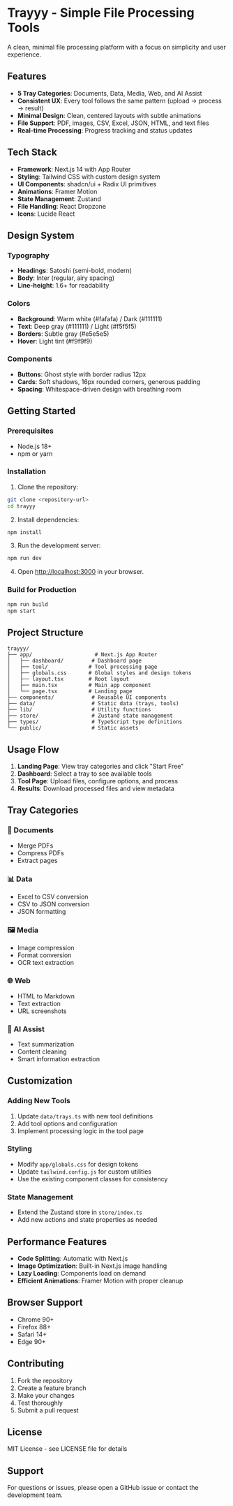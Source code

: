# Trayyy - Simple File Processing Tools

A clean, minimal file processing platform with a focus on simplicity and user experience.

## Features

- **5 Tray Categories**: Documents, Data, Media, Web, and AI Assist
- **Consistent UX**: Every tool follows the same pattern (upload → process → result)
- **Minimal Design**: Clean, centered layouts with subtle animations
- **File Support**: PDF, images, CSV, Excel, JSON, HTML, and text files
- **Real-time Processing**: Progress tracking and status updates

## Tech Stack

- **Framework**: Next.js 14 with App Router
- **Styling**: Tailwind CSS with custom design system
- **UI Components**: shadcn/ui + Radix UI primitives
- **Animations**: Framer Motion
- **State Management**: Zustand
- **File Handling**: React Dropzone
- **Icons**: Lucide React

## Design System

### Typography
- **Headings**: Satoshi (semi-bold, modern)
- **Body**: Inter (regular, airy spacing)
- **Line-height**: 1.6+ for readability

### Colors
- **Background**: Warm white (#fafafa) / Dark (#111111)
- **Text**: Deep gray (#111111) / Light (#f5f5f5)
- **Borders**: Subtle gray (#e5e5e5)
- **Hover**: Light tint (#f9f9f9)

### Components
- **Buttons**: Ghost style with border radius 12px
- **Cards**: Soft shadows, 16px rounded corners, generous padding
- **Spacing**: Whitespace-driven design with breathing room

## Getting Started

### Prerequisites
- Node.js 18+ 
- npm or yarn

### Installation

1. Clone the repository:
```bash
git clone <repository-url>
cd trayyy
```

2. Install dependencies:
```bash
npm install
```

3. Run the development server:
```bash
npm run dev
```

4. Open [http://localhost:3000](http://localhost:3000) in your browser.

### Build for Production

```bash
npm run build
npm start
```

## Project Structure

```
trayyy/
├── app/                    # Next.js App Router
│   ├── dashboard/         # Dashboard page
│   ├── tool/             # Tool processing page
│   ├── globals.css       # Global styles and design tokens
│   ├── layout.tsx        # Root layout
│   ├── main.tsx          # Main app component
│   └── page.tsx          # Landing page
├── components/            # Reusable UI components
├── data/                  # Static data (trays, tools)
├── lib/                   # Utility functions
├── store/                 # Zustand state management
├── types/                 # TypeScript type definitions
└── public/                # Static assets
```

## Usage Flow

1. **Landing Page**: View tray categories and click "Start Free"
2. **Dashboard**: Select a tray to see available tools
3. **Tool Page**: Upload files, configure options, and process
4. **Results**: Download processed files and view metadata

## Tray Categories

### 📄 Documents
- Merge PDFs
- Compress PDFs
- Extract pages

### 📊 Data
- Excel to CSV conversion
- CSV to JSON conversion
- JSON formatting

### 🖼️ Media
- Image compression
- Format conversion
- OCR text extraction

### 🌐 Web
- HTML to Markdown
- Text extraction
- URL screenshots

### 🤖 AI Assist
- Text summarization
- Content cleaning
- Smart information extraction

## Customization

### Adding New Tools
1. Update `data/trays.ts` with new tool definitions
2. Add tool options and configuration
3. Implement processing logic in the tool page

### Styling
- Modify `app/globals.css` for design tokens
- Update `tailwind.config.js` for custom utilities
- Use the existing component classes for consistency

### State Management
- Extend the Zustand store in `store/index.ts`
- Add new actions and state properties as needed

## Performance Features

- **Code Splitting**: Automatic with Next.js
- **Image Optimization**: Built-in Next.js image handling
- **Lazy Loading**: Components load on demand
- **Efficient Animations**: Framer Motion with proper cleanup

## Browser Support

- Chrome 90+
- Firefox 88+
- Safari 14+
- Edge 90+

## Contributing

1. Fork the repository
2. Create a feature branch
3. Make your changes
4. Test thoroughly
5. Submit a pull request

## License

MIT License - see LICENSE file for details

## Support

For questions or issues, please open a GitHub issue or contact the development team.
